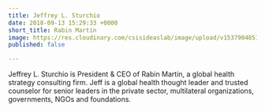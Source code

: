 ```yaml
---
title: Jeffrey L. Sturchio
date: 2018-09-13 15:29:33 +0000
short_title: Rabin Martin
image: https://res.cloudinary.com/csisideaslab/image/upload/v1537904851/health-commission/Sturchio_Jeffrey.jpg
published: false

---
```

Jeffrey L. Sturchio is President & CEO of Rabin Martin, a global health strategy consulting firm. Jeff is a global health thought leader and trusted counselor for senior leaders in the private sector, multilateral organizations, governments, NGOs and foundations.
